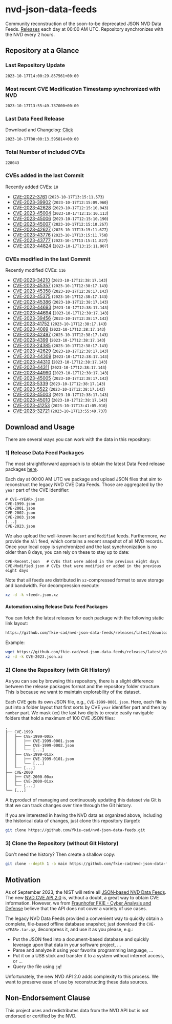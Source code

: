 # nvd-json-data-feeds

Community reconstruction of the soon-to-be deprecated JSON NVD Data Feeds. 
[Releases](https://github.com/fkie-cad/nvd-json-data-feeds/releases/latest) each day at 00:00 AM UTC.
Repository synchronizes with the NVD every 2 hours.

## Repository at a Glance

### Last Repository Update

```plain
2023-10-17T14:00:29.857561+00:00
```

### Most recent CVE Modification Timestamp synchronized with NVD

```plain
2023-10-17T13:55:49.737000+00:00
```

### Last Data Feed Release

Download and Changelog: [Click](https://github.com/fkie-cad/nvd-json-data-feeds/releases/latest)

```plain
2023-10-17T00:00:13.595814+00:00
```

### Total Number of included CVEs

```plain
228043
```

### CVEs added in the last Commit

Recently added CVEs: `10`

* [CVE-2022-3761](CVE-2022/CVE-2022-37xx/CVE-2022-3761.json) (`2023-10-17T13:15:11.573`)
* [CVE-2023-39902](CVE-2023/CVE-2023-399xx/CVE-2023-39902.json) (`2023-10-17T12:15:09.960`)
* [CVE-2023-42628](CVE-2023/CVE-2023-426xx/CVE-2023-42628.json) (`2023-10-17T12:15:10.043`)
* [CVE-2023-45004](CVE-2023/CVE-2023-450xx/CVE-2023-45004.json) (`2023-10-17T12:15:10.113`)
* [CVE-2023-45006](CVE-2023/CVE-2023-450xx/CVE-2023-45006.json) (`2023-10-17T12:15:10.190`)
* [CVE-2023-45007](CVE-2023/CVE-2023-450xx/CVE-2023-45007.json) (`2023-10-17T12:15:10.267`)
* [CVE-2023-42627](CVE-2023/CVE-2023-426xx/CVE-2023-42627.json) (`2023-10-17T13:15:11.677`)
* [CVE-2023-43776](CVE-2023/CVE-2023-437xx/CVE-2023-43776.json) (`2023-10-17T13:15:11.750`)
* [CVE-2023-43777](CVE-2023/CVE-2023-437xx/CVE-2023-43777.json) (`2023-10-17T13:15:11.827`)
* [CVE-2023-44824](CVE-2023/CVE-2023-448xx/CVE-2023-44824.json) (`2023-10-17T13:15:11.907`)


### CVEs modified in the last Commit

Recently modified CVEs: `116`

* [CVE-2023-34210](CVE-2023/CVE-2023-342xx/CVE-2023-34210.json) (`2023-10-17T12:38:17.143`)
* [CVE-2023-45357](CVE-2023/CVE-2023-453xx/CVE-2023-45357.json) (`2023-10-17T12:38:17.143`)
* [CVE-2023-45358](CVE-2023/CVE-2023-453xx/CVE-2023-45358.json) (`2023-10-17T12:38:17.143`)
* [CVE-2023-45375](CVE-2023/CVE-2023-453xx/CVE-2023-45375.json) (`2023-10-17T12:38:17.143`)
* [CVE-2023-45386](CVE-2023/CVE-2023-453xx/CVE-2023-45386.json) (`2023-10-17T12:38:17.143`)
* [CVE-2023-44693](CVE-2023/CVE-2023-446xx/CVE-2023-44693.json) (`2023-10-17T12:38:17.143`)
* [CVE-2023-44694](CVE-2023/CVE-2023-446xx/CVE-2023-44694.json) (`2023-10-17T12:38:17.143`)
* [CVE-2023-39456](CVE-2023/CVE-2023-394xx/CVE-2023-39456.json) (`2023-10-17T12:38:17.143`)
* [CVE-2023-41752](CVE-2023/CVE-2023-417xx/CVE-2023-41752.json) (`2023-10-17T12:38:17.143`)
* [CVE-2023-4089](CVE-2023/CVE-2023-40xx/CVE-2023-4089.json) (`2023-10-17T12:38:17.143`)
* [CVE-2023-42497](CVE-2023/CVE-2023-424xx/CVE-2023-42497.json) (`2023-10-17T12:38:17.143`)
* [CVE-2023-4399](CVE-2023/CVE-2023-43xx/CVE-2023-4399.json) (`2023-10-17T12:38:17.143`)
* [CVE-2023-24385](CVE-2023/CVE-2023-243xx/CVE-2023-24385.json) (`2023-10-17T12:38:17.143`)
* [CVE-2023-42629](CVE-2023/CVE-2023-426xx/CVE-2023-42629.json) (`2023-10-17T12:38:17.143`)
* [CVE-2023-44309](CVE-2023/CVE-2023-443xx/CVE-2023-44309.json) (`2023-10-17T12:38:17.143`)
* [CVE-2023-44310](CVE-2023/CVE-2023-443xx/CVE-2023-44310.json) (`2023-10-17T12:38:17.143`)
* [CVE-2023-44311](CVE-2023/CVE-2023-443xx/CVE-2023-44311.json) (`2023-10-17T12:38:17.143`)
* [CVE-2023-44990](CVE-2023/CVE-2023-449xx/CVE-2023-44990.json) (`2023-10-17T12:38:17.143`)
* [CVE-2023-45005](CVE-2023/CVE-2023-450xx/CVE-2023-45005.json) (`2023-10-17T12:38:17.143`)
* [CVE-2023-5339](CVE-2023/CVE-2023-53xx/CVE-2023-5339.json) (`2023-10-17T12:38:17.143`)
* [CVE-2023-5522](CVE-2023/CVE-2023-55xx/CVE-2023-5522.json) (`2023-10-17T12:38:17.143`)
* [CVE-2023-45003](CVE-2023/CVE-2023-450xx/CVE-2023-45003.json) (`2023-10-17T12:38:17.143`)
* [CVE-2023-45010](CVE-2023/CVE-2023-450xx/CVE-2023-45010.json) (`2023-10-17T12:38:17.143`)
* [CVE-2023-41253](CVE-2023/CVE-2023-412xx/CVE-2023-41253.json) (`2023-10-17T13:41:05.010`)
* [CVE-2023-32721](CVE-2023/CVE-2023-327xx/CVE-2023-32721.json) (`2023-10-17T13:55:49.737`)


## Download and Usage

There are several ways you can work with the data in this repository:

### 1) Release Data Feed Packages

The most straightforward approach is to obtain the latest Data Feed release packages [here](https://github.com/fkie-cad/nvd-json-data-feeds/releases/latest).

Each day at 00:00 AM UTC we package and upload JSON files that aim to reconstruct the legacy NVD CVE Data Feeds.
Those are aggregated by the `year` part of the CVE identifier:

```
# CVE-<YEAR>.json
CVE-1999.json
CVE-2001.json
CVE-2002.json
CVE-2003.json
[...]
CVE-2023.json
```

We also upload the well-known `Recent` and `Modified` feeds.
Furthermore, we provide the `All` feed, which contains a recent snapshot of all NVD records.
Once your local copy is synchronized and the last synchronization is no older than 8 days, you can rely on these to stay up to date:

```plain
CVE-Recent.json   # CVEs that were added in the previous eight days
CVE-Modified.json # CVEs that were modified or added in the previous eight days
```

Note that all feeds are distributed in `xz`-compressed format to save storage and bandwidth.
For decompression execute:

```sh
xz -d -k <feed>.json.xz
```


#### Automation using Release Data Feed Packages

You can fetch the latest releases for each package with the following static link layout:

```sh
https://github.com/fkie-cad/nvd-json-data-feeds/releases/latest/download/CVE-<YEAR>.json.xz
```

Example:

```sh
wget https://github.com/fkie-cad/nvd-json-data-feeds/releases/latest/download/CVE-2023.json.xz
xz -d -k CVE-2023.json.xz
```

### 2) Clone the Repository (with Git History)

As you can see by browsing this repository, there is a slight difference between the release packages format and the repository folder structure.
This is because we want to maintain explorability of the dataset.

Each CVE gets its own JSON file, e.g., `CVE-1999-0001.json`.
Here, each file is put into a folder layout that first sorts by CVE `year` identifier part and then by `number` part.
We mask (`xx`) the last two digits to create easily navigable folders that hold a maximum of 100 CVE JSON files:

```plain
.
├── CVE-1999
│   ├── CVE-1999-00xx
│   │   ├── CVE-1999-0001.json
│   │   ├── CVE-1999-0002.json
│   │   └── [...]
│   ├── CVE-1999-01xx
│   │   ├── CVE-1999-0101.json
│   │   └── [...]
│   └── [...]
├── CVE-2000
│   ├── CVE-2000-00xx
│   ├── CVE-2000-01xx
│   └── [...]
└── [...]
```

A byproduct of managing and continuously updating this dataset via Git is that we can track changes over time through the Git history.

If you are interested in having the NVD data as organized above, including the historical data of changes, just clone this repository (large!):

```sh
git clone https://github.com/fkie-cad/nvd-json-data-feeds.git
```

### 3) Clone the Repository (without Git History)

Don't need the history? Then create a shallow copy:

```sh
git clone --depth 1 -b main https://github.com/fkie-cad/nvd-json-data-feeds.git
```

## Motivation

As of September 2023, the NIST will retire all [JSON-based NVD Data Feeds](https://nvd.nist.gov/vuln/data-feeds#divRetirementBanner-1).
The new [NVD CVE API 2.0](https://nvd.nist.gov/developers/vulnerabilities) is, without a doubt, a great way to obtain CVE information.
However, we from [Fraunhofer FKIE - Cyber Analysis and Defense](https://www.fkie.fraunhofer.de/en/departments/cad.html) believe that the API does not cover a variety of use cases.

The legacy NVD Data Feeds provided a convenient way to quickly obtain a complete, file-based offline database snapshot; just download the `CVE-<YEAR>.tar.gz`, decompress it, and use it as you please, e.g.:

* Put the JSON feed into a document-based database and quickly leverage upon that data in your software project, ...
* Parse and analyze it using your favorite programming language, ...
* Put it on a USB stick and transfer it to a system without internet access, or ...
* Query the file using `jq`!

Unfortunately, the new NVD API 2.0 adds complexity to this process.
We want to preserve ease of use by reconstructing these data sources.

## Non-Endorsement Clause

This project uses and redistributes data from the NVD API but is not endorsed or certified by the NVD.
